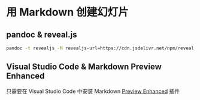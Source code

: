 # 用 Markdown 创建幻灯片

## pandoc & reveal.js

```bash
pandoc -t revealjs -M revealjs-url=https://cdn.jsdelivr.net/npm/reveal.js@4 --mathjax -s revealjs.md -o docs/index.html
```

## Visual Studio Code & Markdown Preview Enhanced

只需要在 Visual Studio Code 中安装 Markdown [Preview Enhanced](https://marketplace.visualstudio.com/items?itemName=shd101wyy.markdown-preview-enhanced) 插件
